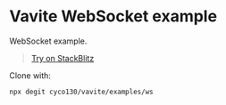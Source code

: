 # Vavite WebSocket example

WebSocket example.

> [Try on StackBlitz](https://stackblitz.com/github/cyco130/vavite/tree/main/examples/ws)

Clone with:

```bash
npx degit cyco130/vavite/examples/ws
```
